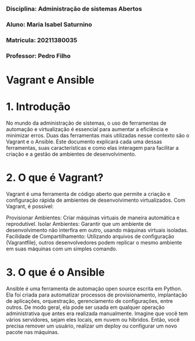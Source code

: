 ### Disciplina: Administração de sistemas Abertos
### Aluno: Maria Isabel Saturnino
### Matricula: 20211380035
### Professor: Pedro Filho
#                                    
# Vagrant e Ansible

# 1. Introdução
No mundo da administração de sistemas, o uso de ferramentas de automação e virtualização é essencial para aumentar a eficiência e minimizar erros. Duas das ferramentas mais utilizadas nesse contexto são o Vagrant e o Ansible. Este documento explicará cada uma dessas ferramentas, suas características e como elas interagem para facilitar a criação e a gestão de ambientes de desenvolvimento.

# 2. O que é Vagrant?
Vagrant é uma ferramenta de código aberto que permite a criação e configuração rápida de ambientes de desenvolvimento virtualizados. Com Vagrant, é possível:

Provisionar Ambientes: Criar máquinas virtuais de maneira automática e reprodutível.
Isolar Ambientes: Garantir que um ambiente de desenvolvimento não interfira em outro, usando máquinas virtuais isoladas.
Facilidade de Compartilhamento: Utilizando arquivos de configuração (Vagrantfile), outros desenvolvedores podem replicar o mesmo ambiente em suas máquinas com um simples comando.

# 3. O que é o Ansible
Ansible é uma ferramenta de automação open source escrita em Python. Ela foi criada para automatizar processos de provisionamento, implantação de aplicações, orquestração, gerenciamento de configurações, entre outros. 
De modo geral, ela pode ser usada em qualquer operação administrativa que antes era realizada manualmente. Imagine que você tem vários servidores, sejam eles locais, em nuvem ou híbridos. Então, você precisa remover um usuário, realizar um deploy ou configurar um novo pacote nas máquinas. 

